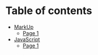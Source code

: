 # Table of contents

* [MarkUp](README.md)
  * [Page 1](markup/page-1.md)
* [JavaScript](javascript/README.md)
  * [Page 1](javascript/page-1.md)
